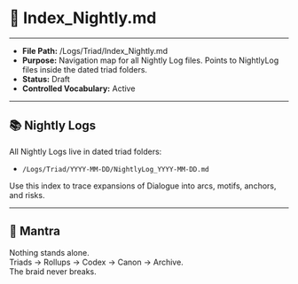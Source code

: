 # 📑 Index_Nightly.md  

---
- **File Path:** /Logs/Triad/Index_Nightly.md  
- **Purpose:** Navigation map for all Nightly Log files. Points to NightlyLog files inside the dated triad folders.  
- **Status:** Draft  
- **Controlled Vocabulary:** Active  
---

## 📚 Nightly Logs  

All Nightly Logs live in dated triad folders:  

- `/Logs/Triad/YYYY-MM-DD/NightlyLog_YYYY-MM-DD.md`  

Use this index to trace expansions of Dialogue into arcs, motifs, anchors, and risks.  

---

## 🌌 Mantra  

Nothing stands alone.  
Triads → Rollups → Codex → Canon → Archive.  
The braid never breaks.  

